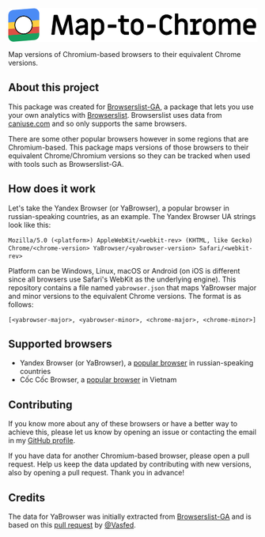 <img width="520" height="68" src="./logo.svg" alt="Map-to-Chrome logo">

Map versions of Chromium-based browsers to their equivalent Chrome versions.

## About this project

This package was created for [Browserslist-GA](https://github.com/dmfrancisco/browserslist-ga),
a package that lets you use your own analytics with [Browserslist](https://github.com/ai/browserslist).
Browserslist uses data from [caniuse.com](https://github.com/Fyrd/caniuse) and so only supports the same browsers.

There are some other popular browsers however in some regions that are Chromium-based.
This package maps versions of those browsers to their equivalent Chrome/Chromium versions
so they can be tracked when used with tools such as Browserslist-GA.

## How does it work

Let's take the Yandex Browser (or YaBrowser), a popular browser in russian-speaking countries, as an example.
The Yandex Browser UA strings look like this:

```
Mozilla/5.0 (<platform>) AppleWebKit/<webkit-rev> (KHTML, like Gecko) Chrome/<chrome-version> YaBrowser/<yabrowser-version> Safari/<webkit-rev>
```

Platform can be Windows, Linux, macOS or Android (on iOS is different since all browsers use Safari's WebKit as the underlying engine).
This repository contains a file named `yabrowser.json` that maps YaBrowser major and minor versions to the equivalent Chrome versions.
The format is as follows:

```
[<yabrowser-major>, <yabrowser-minor>, <chrome-major>, <chrome-minor>]
```

## Supported browsers

* Yandex Browser (or YaBrowser), a [popular browser](http://gs.statcounter.com/browser-market-share/all/russian-federation) in russian-speaking countries
* Cốc Cốc Browser, a [popular browser](http://gs.statcounter.com/browser-market-share/all/viet-nam) in Vietnam

## Contributing

If you know more about any of these browsers or have a better way to achieve this,
please let us know by opening an issue or contacting the email in my [GitHub profile](https://github.com/dmfrancisco).

If you have data for another Chromium-based browser, please open a pull request.
Help us keep the data updated by contributing with new versions, also by opening a pull request.
Thank you in advance!

## Credits

The data for YaBrowser was initially extracted from [Browserslist-GA](https://github.com/dmfrancisco/browserslist-ga)
and is based on this [pull request](https://github.com/dmfrancisco/browserslist-ga/pull/2)
by [@Vasfed](https://github.com/Vasfed).
